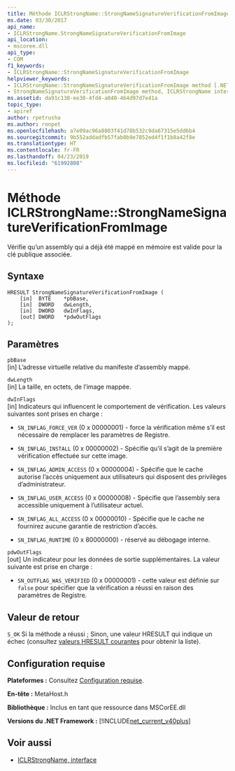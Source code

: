 ```yaml
---
title: Méthode ICLRStrongName::StrongNameSignatureVerificationFromImage
ms.date: 03/30/2017
api_name:
- ICLRStrongName.StrongNameSignatureVerificationFromImage
api_location:
- mscoree.dll
api_type:
- COM
f1_keywords:
- ICLRStrongName::StrongNameSignatureVerificationFromImage
helpviewer_keywords:
- ICLRStrongName::StrongNameSignatureVerificationFromImage method [.NET Framework hosting]
- StrongNameSignatureVerificationFromImage method, ICLRStrongName interface [.NET Framework hosting]
ms.assetid: da91c138-ee30-4fd4-a040-464d97d7e41a
topic_type:
- apiref
author: rpetrusha
ms.author: ronpet
ms.openlocfilehash: a7e09ac96a8803f41d78b532c9da67315e5dd6b4
ms.sourcegitcommit: 9b552addadfb57fab0b9e7852ed4f1f1b8a42f8e
ms.translationtype: HT
ms.contentlocale: fr-FR
ms.lasthandoff: 04/23/2019
ms.locfileid: "61992808"
---
```

# <a name="iclrstrongnamestrongnamesignatureverificationfromimage-method"></a>Méthode ICLRStrongName::StrongNameSignatureVerificationFromImage
Vérifie qu’un assembly qui a déjà été mappé en mémoire est valide pour la clé publique associée.  
  
## <a name="syntax"></a>Syntaxe  
  
```  
HRESULT StrongNameSignatureVerificationFromImage (  
    [in]  BYTE    *pbBase,  
    [in]  DWORD   dwLength,  
    [in]  DWORD   dwInFlags,  
    [out] DWORD   *pdwOutFlags  
);  
```  
  
## <a name="parameters"></a>Paramètres  
 `pbBase`  
 [in] L’adresse virtuelle relative du manifeste d’assembly mappé.  
  
 `dwLength`  
 [in] La taille, en octets, de l’image mappée.  
  
 `dwInFlags`  
 [in] Indicateurs qui influencent le comportement de vérification. Les valeurs suivantes sont prises en charge :  
  
- `SN_INFLAG_FORCE_VER` (0 x 00000001) - force la vérification même s’il est nécessaire de remplacer les paramètres de Registre.  
  
- `SN_INFLAG_INSTALL` (0 x 00000002) - Spécifie qu’il s’agit de la première vérification effectuée sur cette image.  
  
- `SN_INFLAG_ADMIN_ACCESS` (0 x 00000004) - Spécifie que le cache autorise l’accès uniquement aux utilisateurs qui disposent des privilèges d’administrateur.  
  
- `SN_INFLAG_USER_ACCESS` (0 x 00000008) - Spécifie que l’assembly sera accessible uniquement à l’utilisateur actuel.  
  
- `SN_INFLAG_ALL_ACCESS` (0 x 00000010) - Spécifie que le cache ne fournirez aucune garantie de restriction d’accès.  
  
- `SN_INFLAG_RUNTIME` (0 x 80000000) - réservé au débogage interne.  
  
 `pdwOutFlags`  
 [out] Un indicateur pour les données de sortie supplémentaires. La valeur suivante est prise en charge :  
  
- `SN_OUTFLAG_WAS_VERIFIED` (0 x 00000001) - cette valeur est définie sur `false` pour spécifier que la vérification a réussi en raison des paramètres de Registre.  
  
## <a name="return-value"></a>Valeur de retour  
 `S_OK` Si la méthode a réussi ; Sinon, une valeur HRESULT qui indique un échec (consultez [valeurs HRESULT courantes](https://go.microsoft.com/fwlink/?LinkId=213878) pour obtenir la liste).  
  
## <a name="requirements"></a>Configuration requise  
 **Plateformes :** Consultez [Configuration requise](../../../../docs/framework/get-started/system-requirements.md).  
  
 **En-tête :** MetaHost.h  
  
 **Bibliothèque :** Inclus en tant que ressource dans MSCorEE.dll  
  
 **Versions du .NET Framework :** [!INCLUDE[net_current_v40plus](../../../../includes/net-current-v40plus-md.md)]  
  
## <a name="see-also"></a>Voir aussi

- [ICLRStrongName, interface](../../../../docs/framework/unmanaged-api/hosting/iclrstrongname-interface.md)
